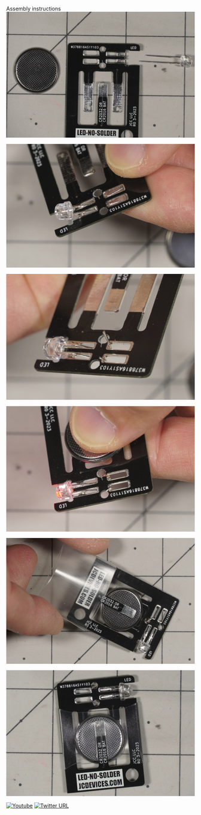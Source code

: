 Assembly instructions
![image](LNS-step1-orientation.jpg)

![image](LNS-step2-thread.jpg)

![image](LNS-step2b-thread.jpg)

![image](LNS-step3-test.jpg)

![image](LNS-step4-heatshrink.jpg)

![image](LNS-step5-done.jpg)

[![Youtube](https://img.shields.io/badge/YouTube-FF0000?style=flat-square&logo=youtube&logoColor=white)](https://www.youtube.com/channel/UCrCbscxHLiaauK4H478ArRQ) [![Twitter URL](https://img.shields.io/twitter/follow/jeremyscook?style=flat-square&logo=twitter)](https://twitter.com/jeremyscook)
